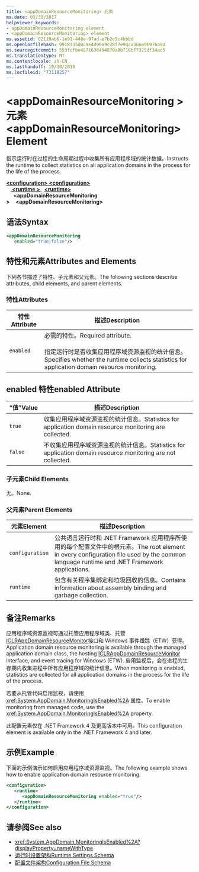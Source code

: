 ```yaml
---
title: <appDomainResourceMonitoring> 元素
ms.date: 03/30/2017
helpviewer_keywords:
- appDomainResourceMonitoring element
- <appDomainResourceMonitoring> element
ms.assetid: 02119ab6-1e91-448e-97ad-e7b2e5c4bbbd
ms.openlocfilehash: 991833500cae4d96e9c28f7e94ca366e9b976a9d
ms.sourcegitcommit: 559fcfbe4871636494870a8b716bf7325df34ac5
ms.translationtype: MT
ms.contentlocale: zh-CN
ms.lasthandoff: 10/30/2019
ms.locfileid: "73118257"
---
```

# <a name="appdomainresourcemonitoring-element"></a><span data-ttu-id="42ebd-102">\<appDomainResourceMonitoring > 元素</span><span class="sxs-lookup"><span data-stu-id="42ebd-102">\<appDomainResourceMonitoring> Element</span></span>
<span data-ttu-id="42ebd-103">指示运行时在过程的生命周期过程中收集所有应用程序域的统计数据。</span><span class="sxs-lookup"><span data-stu-id="42ebd-103">Instructs the runtime to collect statistics on all application domains in the process for the life of the process.</span></span>  
  
<span data-ttu-id="42ebd-104">[ **\<configuration>** ](../configuration-element.md)</span><span class="sxs-lookup"><span data-stu-id="42ebd-104">[**\<configuration>**](../configuration-element.md)</span></span>\
<span data-ttu-id="42ebd-105">&nbsp; &nbsp;[ **\<runtime >** ](runtime-element.md) </span><span class="sxs-lookup"><span data-stu-id="42ebd-105">&nbsp;&nbsp;[**\<runtime>**](runtime-element.md)</span></span>\
<span data-ttu-id="42ebd-106">&nbsp;&nbsp;&nbsp;&nbsp; **\<appDomainResourceMonitoring >**</span><span class="sxs-lookup"><span data-stu-id="42ebd-106">&nbsp;&nbsp;&nbsp;&nbsp;**\<appDomainResourceMonitoring>**</span></span>  
  
## <a name="syntax"></a><span data-ttu-id="42ebd-107">语法</span><span class="sxs-lookup"><span data-stu-id="42ebd-107">Syntax</span></span>  
  
```xml  
<appDomainResourceMonitoring    
   enabled="true|false"/>  
```  
  
## <a name="attributes-and-elements"></a><span data-ttu-id="42ebd-108">特性和元素</span><span class="sxs-lookup"><span data-stu-id="42ebd-108">Attributes and Elements</span></span>  
 <span data-ttu-id="42ebd-109">下列各节描述了特性、子元素和父元素。</span><span class="sxs-lookup"><span data-stu-id="42ebd-109">The following sections describe attributes, child elements, and parent elements.</span></span>  
  
### <a name="attributes"></a><span data-ttu-id="42ebd-110">特性</span><span class="sxs-lookup"><span data-stu-id="42ebd-110">Attributes</span></span>  
  
|<span data-ttu-id="42ebd-111">特性</span><span class="sxs-lookup"><span data-stu-id="42ebd-111">Attribute</span></span>|<span data-ttu-id="42ebd-112">描述</span><span class="sxs-lookup"><span data-stu-id="42ebd-112">Description</span></span>|  
|---------------|-----------------|  
|`enabled`|<span data-ttu-id="42ebd-113">必需的特性。</span><span class="sxs-lookup"><span data-stu-id="42ebd-113">Required attribute.</span></span><br /><br /> <span data-ttu-id="42ebd-114">指定运行时是否收集应用程序域资源监视的统计信息。</span><span class="sxs-lookup"><span data-stu-id="42ebd-114">Specifies whether the runtime collects statistics for application domain resource monitoring.</span></span>|  
  
## <a name="enabled-attribute"></a><span data-ttu-id="42ebd-115">enabled 特性</span><span class="sxs-lookup"><span data-stu-id="42ebd-115">enabled Attribute</span></span>  
  
|<span data-ttu-id="42ebd-116">“值”</span><span class="sxs-lookup"><span data-stu-id="42ebd-116">Value</span></span>|<span data-ttu-id="42ebd-117">描述</span><span class="sxs-lookup"><span data-stu-id="42ebd-117">Description</span></span>|  
|-----------|-----------------|  
|`true`|<span data-ttu-id="42ebd-118">收集应用程序域资源监视的统计信息。</span><span class="sxs-lookup"><span data-stu-id="42ebd-118">Statistics for application domain resource monitoring are collected.</span></span>|  
|`false`|<span data-ttu-id="42ebd-119">不收集应用程序域资源监视的统计信息。</span><span class="sxs-lookup"><span data-stu-id="42ebd-119">Statistics for application domain resource monitoring are not collected.</span></span>|  
  
### <a name="child-elements"></a><span data-ttu-id="42ebd-120">子元素</span><span class="sxs-lookup"><span data-stu-id="42ebd-120">Child Elements</span></span>  
 <span data-ttu-id="42ebd-121">无。</span><span class="sxs-lookup"><span data-stu-id="42ebd-121">None.</span></span>  
  
### <a name="parent-elements"></a><span data-ttu-id="42ebd-122">父元素</span><span class="sxs-lookup"><span data-stu-id="42ebd-122">Parent Elements</span></span>  
  
|<span data-ttu-id="42ebd-123">元素</span><span class="sxs-lookup"><span data-stu-id="42ebd-123">Element</span></span>|<span data-ttu-id="42ebd-124">描述</span><span class="sxs-lookup"><span data-stu-id="42ebd-124">Description</span></span>|  
|-------------|-----------------|  
|`configuration`|<span data-ttu-id="42ebd-125">公共语言运行时和 .NET Framework 应用程序所使用的每个配置文件中的根元素。</span><span class="sxs-lookup"><span data-stu-id="42ebd-125">The root element in every configuration file used by the common language runtime and .NET Framework applications.</span></span>|  
|`runtime`|<span data-ttu-id="42ebd-126">包含有关程序集绑定和垃圾回收的信息。</span><span class="sxs-lookup"><span data-stu-id="42ebd-126">Contains information about assembly binding and garbage collection.</span></span>|  
  
## <a name="remarks"></a><span data-ttu-id="42ebd-127">备注</span><span class="sxs-lookup"><span data-stu-id="42ebd-127">Remarks</span></span>  
 <span data-ttu-id="42ebd-128">应用程序域资源监视可通过托管应用程序域类、托管[ICLRAppDomainResourceMonitor](../../../unmanaged-api/hosting/iclrappdomainresourcemonitor-interface.md)接口和 Windows 事件跟踪（ETW）获得。</span><span class="sxs-lookup"><span data-stu-id="42ebd-128">Application domain resource monitoring is available through the managed application domain class, the hosting [ICLRAppDomainResourceMonitor](../../../unmanaged-api/hosting/iclrappdomainresourcemonitor-interface.md) interface, and event tracing for Windows (ETW).</span></span> <span data-ttu-id="42ebd-129">启用监视后，会在进程的生存期内收集进程中所有应用程序域的统计信息。</span><span class="sxs-lookup"><span data-stu-id="42ebd-129">When monitoring is enabled, statistics are collected for all application domains in the process for the life of the process.</span></span>  
  
 <span data-ttu-id="42ebd-130">若要从托管代码启用监视，请使用 <xref:System.AppDomain.MonitoringIsEnabled%2A> 属性。</span><span class="sxs-lookup"><span data-stu-id="42ebd-130">To enable monitoring from managed code, use the <xref:System.AppDomain.MonitoringIsEnabled%2A> property.</span></span>  
  
 <span data-ttu-id="42ebd-131">此配置元素仅在 .NET Framework 4 及更高版本中可用。</span><span class="sxs-lookup"><span data-stu-id="42ebd-131">This configuration element is available only in the .NET Framework 4 and later.</span></span>  
  
## <a name="example"></a><span data-ttu-id="42ebd-132">示例</span><span class="sxs-lookup"><span data-stu-id="42ebd-132">Example</span></span>  
 <span data-ttu-id="42ebd-133">下面的示例演示如何启用应用程序域资源监视。</span><span class="sxs-lookup"><span data-stu-id="42ebd-133">The following example shows how to enable application domain resource monitoring.</span></span>  
  
```xml  
<configuration>  
   <runtime>  
      <appDomainResourceMonitoring enabled="true"/>  
   </runtime>  
</configuration>  
```  
  
## <a name="see-also"></a><span data-ttu-id="42ebd-134">请参阅</span><span class="sxs-lookup"><span data-stu-id="42ebd-134">See also</span></span>

- <xref:System.AppDomain.MonitoringIsEnabled%2A?displayProperty=nameWithType>
- [<span data-ttu-id="42ebd-135">运行时设置架构</span><span class="sxs-lookup"><span data-stu-id="42ebd-135">Runtime Settings Schema</span></span>](index.md)
- [<span data-ttu-id="42ebd-136">配置文件架构</span><span class="sxs-lookup"><span data-stu-id="42ebd-136">Configuration File Schema</span></span>](../index.md)
